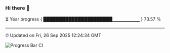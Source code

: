 ### Hi there 👋

⏳ Year progress { ██████████████████████▁▁▁▁▁▁▁▁ } 73.57 %

---

⏰ Updated on Fri, 26 Sep 2025 12:24:34 GMT

![Progress Bar CI](https://github.com/code-lakshay/GitHub-Actions-Demo/workflows/Progress%20Bar%20CI/badge.svg)
